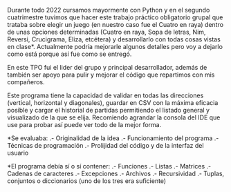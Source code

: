 Durante todo 2022 cursamos mayormente con Python y en el segundo cuatrimestre tuvimos que hacer este trabajo práctico obligatorio grupal que trataba sobre elegir un juego (en nuestro caso fue el Cuatro en raya) dentro de unas opciones determinadas (Cuatro en raya, Sopa de letras, Nim, Reversi, Crucigrama, Eliza, etcétera) y desarrollarlo con todas cosas vistas en clase*. Actualmente podría mejorarle algunos detalles pero voy a dejarlo como está porque así fue como se entregó.

En este TPO fui el lider del grupo y principal desarrollador, además de también ser apoyo para pulir y mejorar el código que repartimos con mis compañeros.

Este programa tiene la capacidad de validar en todas las direcciones (vertical, horizontal y diagonales), guardar en CSV con la máxima eficacia posible y cargar el historial de partidas permitiendo el listado general y visualizado de la que se elija. Recomiendo agrandar la consola del IDE que use para probar así puede ver todo de la mejor forma.

*Se evaluaba: 
.- Originalidad de la idea 
.- Funcionamiento del programa 
.- Técnicas de programación 
.- Prolijidad del código y de la interfaz del usuario

*El programa debía sí o sí contener: 
.- Funciones 
.- Listas 
.- Matrices 
.- Cadenas de caracteres 
.- Excepciones 
.- Archivos 
.- Recursividad 
.- Tuplas, conjuntos o diccionarios (uno de los tres era suficiente)
